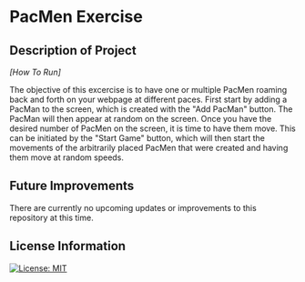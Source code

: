 # PacMen Exercise #

## Description of Project ##
_[How To Run]_

The objective of this excercise is to have one or multiple PacMen roaming back and forth on your webpage at different paces. First start by adding a PacMan to the screen, which is created with the "Add PacMan" button. The PacMan will then appear at random on the screen. Once you have the desired number of PacMen on the screen, it is time to have them move. This can be initiated by the "Start Game" button, which will then start the movements of the arbitrarily placed PacMen that were created and having them move at random speeds.

## Future Improvements ##
There are currently no upcoming updates or improvements to this repository at this time.

## License Information ##
[![License: MIT](https://img.shields.io/badge/License-MIT-yellow.svg)](https://opensource.org/licenses/MIT)

